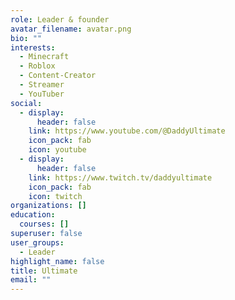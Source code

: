 ```yaml
---
role: Leader & founder
avatar_filename: avatar.png
bio: ""
interests:
  - Minecraft
  - Roblox
  - Content-Creator
  - Streamer
  - YouTuber
social:
  - display:
      header: false
    link: https://www.youtube.com/@DaddyUltimate
    icon_pack: fab
    icon: youtube
  - display:
      header: false
    link: https://www.twitch.tv/daddyultimate
    icon_pack: fab
    icon: twitch
organizations: []
education:
  courses: []
superuser: false
user_groups:
  - Leader
highlight_name: false
title: Ultimate
email: ""
---
```

